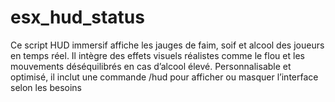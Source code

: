 # esx_hud_status
Ce script HUD immersif affiche les jauges de faim, soif et alcool des joueurs en temps réel. Il intègre des effets visuels réalistes comme le flou et les mouvements déséquilibrés en cas d’alcool élevé. Personnalisable et optimisé, il inclut une commande /hud pour afficher ou masquer l’interface selon les besoins
